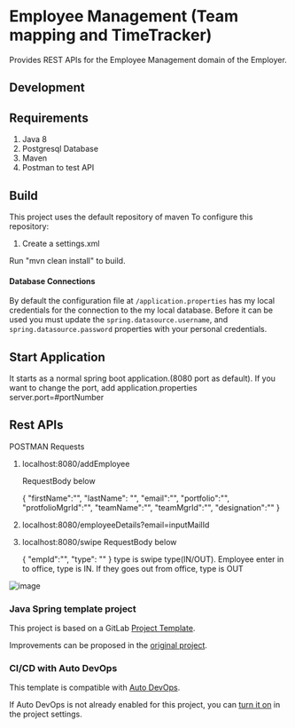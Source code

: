# Employee Management (Team mapping and TimeTracker)

Provides REST APIs for the Employee Management domain of the Employer. 

## Development

## Requirements
1. Java 8
2. Postgresql Database
3. Maven
4. Postman to test API

## Build
This project uses the default repository of maven To configure this repository:

1. Create a settings.xml

Run "mvn clean install" to build.



####  Database Connections

By default the configuration file at `/application.properties` has my local credentials for the connection to
the my local database. Before it can be used you must update the `spring.datasource.username`, and `spring.datasource.password`
properties with your personal credentials.


## Start Application

It starts as a normal spring boot application.(8080 port as default). 
If you want to change the port, add application.properties server.port=#portNumber

## Rest APIs
POSTMAN Requests

1. localhost:8080/addEmployee

    RequestBody below
    
    {
        "firstName":"",
        "lastName": "",
        "email":"",
        "portfolio":"",
        "protfolioMgrId":"",
        "teamName":"",
        "teamMgrId":"",
        "designation":""
    }

2. localhost:8080/employeeDetails?email=inputMailId

3. localhost:8080/swipe
    RequestBody below
    
    {
        "empId":"",
        "type": "" 
    }
    type is swipe type(IN/OUT). Employee enter in to office,  type is IN. If they goes out from office, type is OUT



![image](https://user-images.githubusercontent.com/98741671/216782918-e5d20d12-cdd5-43b4-b4c5-77abc96e346f.png)



### Java Spring template project

This project is based on a GitLab [Project Template](https://docs.gitlab.com/ee/gitlab-basics/create-project.html).

Improvements can be proposed in the [original project](https://gitlab.com/gitlab-org/project-templates/spring).

### CI/CD with Auto DevOps

This template is compatible with [Auto DevOps](https://docs.gitlab.com/ee/topics/autodevops/).

If Auto DevOps is not already enabled for this project, you can [turn it on](https://docs.gitlab.com/ee/topics/autodevops/#enabling-auto-devops) in the project settings.
